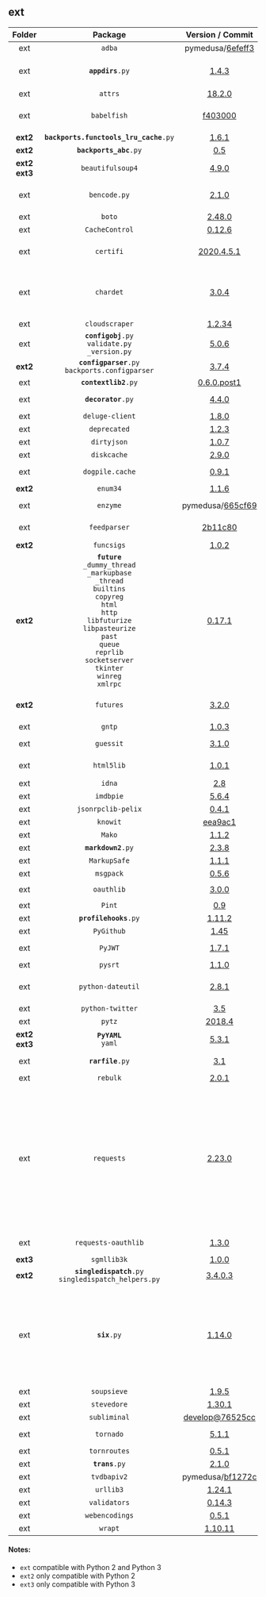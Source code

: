 ## ext
Folder | Package | Version / Commit | Usage | Notes
:----: | :-----: | :--------------: | :---- | :----
ext | `adba` | pymedusa/[6efeff3](https://github.com/pymedusa/adba/tree/6efeff3a6bdcb6d45a4a79f424939ade2930e5f0) | **`medusa`** | -
ext | <code><b>appdirs</b>.py</code> | [1.4.3](https://pypi.org/project/appdirs/1.4.3/) | `simpleanidb`, `subliminal` (cli only) | -
ext | `attrs` | [18.2.0](https://pypi.org/project/attrs/18.2.0/) | `imdbpie` | Module: `attr`
ext | `babelfish` | [f403000](https://github.com/Diaoul/babelfish/tree/f403000dd63092cfaaae80be9f309fd85c7f20c9) | **`medusa`**, `guessit`, `knowit`, `subliminal` | -
**ext2** | <code><b>backports.functools_lru_cache</b>.py</code> | [1.6.1](https://pypi.org/project/backports.functools_lru_cache/1.6.1/) | `soupsieve` | -
**ext2** | <code><b>backports_abc</b>.py</code> | [0.5](https://pypi.org/project/backports_abc/0.5/) | `tornado` | -
**ext2 ext3** | `beautifulsoup4` | [4.9.0](https://pypi.org/project/beautifulsoup4/4.9.0/) | **`medusa`**, `subliminal` | Module: `bs4`
ext | `bencode.py` | [2.1.0](https://pypi.org/project/bencode.py/2.1.0/) | **`medusa`** | Module: `bencode`<br>Monkey-patched, see `medusa/init/__init__.py`
ext | `boto` | [2.48.0](https://pypi.org/project/boto/2.48.0/) | `imdbpie` | -
ext | `CacheControl` | [0.12.6](https://pypi.org/project/CacheControl/0.12.6/) | **`medusa`** | Module: `cachecontrol`
ext | `certifi` | [2020.4.5.1](https://pypi.org/project/certifi/2020.4.5.1/) | **`medusa`**, `requests`, `traktor` | -
ext | `chardet` | [3.0.4](https://pypi.org/project/chardet/3.0.4/) | **`medusa`**, `feedparser`, `html5lib`, `pysrt`, `requests`, `subliminal` | -
ext | `cloudscraper` | [1.2.34](https://pypi.org/project/cloudscraper/1.2.34/) | **`medusa`** | -
ext | <code><b>configobj</b>.py</code><br>`validate.py`<br>`_version.py` | [5.0.6](https://pypi.org/project/configobj/5.0.6/) | **`medusa`** | -
**ext2** | <code><b>configparser</b>.py</code><br>`backports.configparser` | [3.7.4](https://pypi.org/project/configparser/3.7.4/) | `adba` | -
ext | <code><b>contextlib2</b>.py</code> | [0.6.0.post1](https://pypi.org/project/contextlib2/0.6.0.post1/) | **`medusa`** | -
ext | <code><b>decorator</b>.py</code> | [4.4.0](https://pypi.org/project/decorator/4.4.0/) | `dogpile.cache`, `validators` | -
ext | `deluge-client` | [1.8.0](https://pypi.org/project/deluge-client/1.8.0/) | **`medusa`** | Module: `deluge_client`
ext | `deprecated` | [1.2.3](https://pypi.org/project/deprecated/1.2.3/) | `PyGithub` | -
ext | `dirtyjson` | [1.0.7](https://pypi.org/project/dirtyjson/1.0.7/) | **`medusa`** | -
ext | `diskcache` | [2.9.0](https://pypi.org/project/diskcache/2.9.0/) | `imdbpie` | -
ext | `dogpile.cache` | [0.9.1](https://pypi.org/project/dogpile.cache/0.9.1/) | **`medusa`**, `subliminal` | Module: `dogpile`
**ext2** | `enum34` | [1.1.6](https://pypi.org/project/enum34/1.1.6/) | **`medusa`** | Module: `enum`
ext | `enzyme` | pymedusa/[665cf69](https://github.com/pymedusa/enzyme/tree/665cf6948aab1c249dcc99bd9624a81d17b3302a) | `knowit`, `subliminal` | -
ext | `feedparser` | [2b11c80](https://github.com/kurtmckee/feedparser/tree/2b11c8028321ed43cbaf313f83b0c94820143d66) | **`medusa`** | Requires `sgmllib3k` on Python 3
**ext2** | `funcsigs` | [1.0.2](https://pypi.org/project/funcsigs/1.0.2/) | `Pint` | -
**ext2** | **`future`**<br>`_dummy_thread`<br>`_markupbase`<br>`_thread`<br>`builtins`<br>`copyreg`<br>`html`<br>`http`<br>`libfuturize`<br>`libpasteurize`<br>`past`<br>`queue`<br>`reprlib`<br>`socketserver`<br>`tkinter`<br>`winreg`<br>`xmlrpc` | [0.17.1](https://pypi.org/project/future/0.17.1/) | **`medusa`** | -
**ext2** | `futures` | [3.2.0](https://pypi.org/project/futures/3.2.0/) | **`medusa`**, `subliminal`, `tornado` | Module: `concurrent.futures`
ext | `gntp` | [1.0.3](https://pypi.org/project/gntp/1.0.3/) | **`medusa`** | -
ext | `guessit` | [3.1.0](https://pypi.org/project/guessit/3.1.0/) | **`medusa`**, `subliminal` | -
ext | `html5lib` | [1.0.1](https://pypi.org/project/html5lib/1.0.1/) | **`medusa`** (via `beautifulsoup4`) | -
ext | `idna` | [2.8](https://pypi.org/project/idna/2.8/) | `requests` | -
ext | `imdbpie` | [5.6.4](https://pypi.org/project/imdbpie/5.6.4/) | **`medusa`** | -
ext | `jsonrpclib-pelix` | [0.4.1](https://pypi.org/project/jsonrpclib-pelix/0.4.1/) | **`medusa`** | Module: `jsonrpclib`
ext | `knowit` | [eea9ac1](https://github.com/ratoaq2/knowit/tree/eea9ac18e38c930230cf81b5dca4a9af9fb10d4e) | **`medusa`** | -
ext | `Mako` | [1.1.2](https://pypi.org/project/Mako/1.1.2/) | **`medusa`** | Module: `mako`
ext | <code><b>markdown2</b>.py</code> | [2.3.8](https://pypi.org/project/markdown2/2.3.8/) | **`medusa`** | -
ext | `MarkupSafe` | [1.1.1](https://pypi.org/project/MarkupSafe/1.1.1/) | `Mako` | Module: `markupsafe`
ext | `msgpack` | [0.5.6](https://pypi.org/project/msgpack/0.5.6/) | `CacheControl` | -
ext | `oauthlib` | [3.0.0](https://pypi.org/project/oauthlib/3.0.0/) | `requests-oauthlib` | -
ext | `Pint` | [0.9](https://pypi.org/project/Pint/0.9/) | `knowit` | Module: `pint`
ext | <code><b>profilehooks</b>.py</code> | [1.11.2](https://pypi.org/project/profilehooks/1.11.2/) | **`medusa`** | -
ext | `PyGithub` | [1.45](https://pypi.org/project/PyGithub/1.45/) | **`medusa`** | Module: `github`
ext | `PyJWT` | [1.7.1](https://pypi.org/project/pyjwt/1.7.1/) | **`medusa`**, `PyGithub` | Module: `jwt`
ext | `pysrt` | [1.1.0](https://pypi.org/project/pysrt/1.1.0/) | `subliminal` | -
ext | `python-dateutil` | [2.8.1](https://pypi.org/project/python-dateutil/2.8.1/) | **`medusa`**, `guessit`, `imdbpie`, `tvdbapiv2` | Module: `dateutil`
ext | `python-twitter` | [3.5](https://pypi.org/project/python-twitter/3.5/) | **`medusa`** | Module: `twitter`
ext | `pytz` | [2018.4](https://pypi.org/project/pytz/2018.4/) | `subliminal` | -
**ext2 ext3** | **`PyYAML`**<br>`yaml` | [5.3.1](https://pypi.org/project/PyYAML/5.3.1/) | `knowit` | Module: `_yaml`
ext | <code><b>rarfile</b>.py</code> | [3.1](https://pypi.org/project/rarfile/3.1/) | **`medusa`**, `subliminal` | -
ext | `rebulk` | [2.0.1](https://pypi.org/project/rebulk/2.0.1/) | **`medusa`**, `guessit` | -
ext | `requests` | [2.23.0](https://pypi.org/project/requests/2.23.0/) | **`medusa`**, `adba`, `boto`, `CacheControl`, `cloudscraper`, `PyGithub`, `python-twitter`, `pytvmaze`, `requests-oauthlib`, `rtorrent`, `simpleanidb`, `subliminal`, `tmdbsimple`, `traktor`, `tvdbapiv2` | -
ext | `requests-oauthlib` | [1.3.0](https://pypi.org/project/requests-oauthlib/1.3.0/) | **`medusa`**, `python-twitter` | Module: `requests_oauthlib`
**ext3** | `sgmllib3k` | [1.0.0](https://pypi.org/project/sgmllib3k/1.0.0/) | `feedparser` | File: `sgmllib.py`
**ext2** | <code><b>singledispatch</b>.py</code><br>`singledispatch_helpers.py` | [3.4.0.3](https://pypi.org/project/singledispatch/3.4.0.3/) | `tornado` | -
ext | <code><b>six</b>.py</code> | [1.14.0](https://pypi.org/project/six/1.14.0/) | **`medusa`**, `adba`, `configobj`, `guessit`, `html5lib`, `imdbpie`, `knowit`, `PyGithub`, `rebulk`, `subliminal`, `tvdbapiv2`, `validators` | -
ext | `soupsieve` | [1.9.5](https://pypi.org/project/soupsieve/1.9.5/) | `beautifulsoup4` | -
ext | `stevedore` | [1.30.1](https://pypi.org/project/stevedore/1.30.1/) | `subliminal` | -
ext | `subliminal` | [develop@76525cc](https://github.com/Diaoul/subliminal/tree/76525cc2f6545aeeccf620ca46d40c2f0aa53c6d) | **`medusa`** | -
ext | `tornado` | [5.1.1](https://pypi.org/project/tornado/5.1.1/) | **`medusa`**, `tornroutes` | -
ext | `tornroutes` | [0.5.1](https://pypi.org/project/tornroutes/0.5.1/) | **`medusa`** | -
ext | <code><b>trans</b>.py</code> | [2.1.0](https://pypi.org/project/trans/2.1.0/) | `imdbpie` | -
ext | `tvdbapiv2` | pymedusa/[bf1272c](https://github.com/pymedusa/tvdbv2/tree/bf1272c9264c280c3048e89a1920e2bf5f386284) | **`medusa`** | -
ext | `urllib3` | [1.24.1](https://pypi.org/project/urllib3/1.24.1/) | `requests` | -
ext | `validators` | [0.14.3](https://pypi.org/project/validators/0.14.3/) | **`medusa`** | -
ext | `webencodings` | [0.5.1](https://pypi.org/project/webencodings/0.5.1/) | `html5lib` | -
ext | `wrapt` | [1.10.11](https://pypi.org/project/wrapt/1.10.11/) | `deprecated` | -

#### Notes:
- `ext` compatible with Python 2 and Python 3
- `ext2` only compatible with Python 2
- `ext3` only compatible with Python 3
